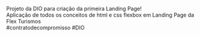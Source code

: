 Projeto da DIO para criação da primeira Landing Page! <br>
Aplicação de todos os conceitos de html e css flexbox em Landing Page da Flex Turismos <br>
#contratodecompromisso #DIO 
